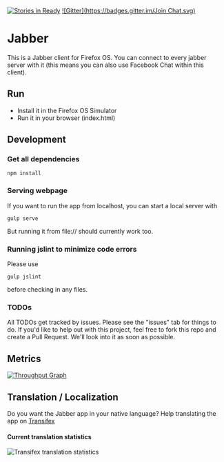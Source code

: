 [![Stories in Ready](https://badge.waffle.io/michaelkohler/jabber-firefox-os.png?label=ready&title=Ready)](https://waffle.io/michaelkohler/jabber-firefox-os)  [![Gitter](https://badges.gitter.im/Join Chat.svg)](https://gitter.im/MichaelKohler/jabber-firefox-os?utm_source=badge&utm_medium=badge&utm_campaign=pr-badge&utm_content=badge)

# Jabber
This is a Jabber client for Firefox OS. You can connect to every jabber server with it (this means you can also use Facebook Chat within this client).

## Run
* Install it in the Firefox OS Simulator
* Run it in your browser (index.html)

## Development

### Get all dependencies
`npm install`

### Serving webpage
If you want to run the app from localhost, you can start a local server with

`gulp serve`

But running it from file:// should currently work too.

### Running jslint to minimize code errors
Please use

`gulp jslint`

before checking in any files.

### TODOs
All TODOs get tracked by issues. Please see the "issues" tab for things to do. If you'd like to help out with this project, feel free to fork this repo and create a Pull Request. We'll look into it as soon as possible.

## Metrics
[![Throughput Graph](https://graphs.waffle.io/michaelkohler/jabber-firefox-os/throughput.svg)](https://waffle.io/michaelkohler/jabber-firefox-os/metrics)

## Translation / Localization
Do you want the Jabber app in your native language? Help translating the app on [Transifex](https://www.transifex.com/projects/p/jabber-firefox-os/)

#### Current translation statistics

![Transifex translation statistics](https://www.transifex.com/projects/p/jabber-firefox-os/resource/jabberproperties/chart/image_png)
